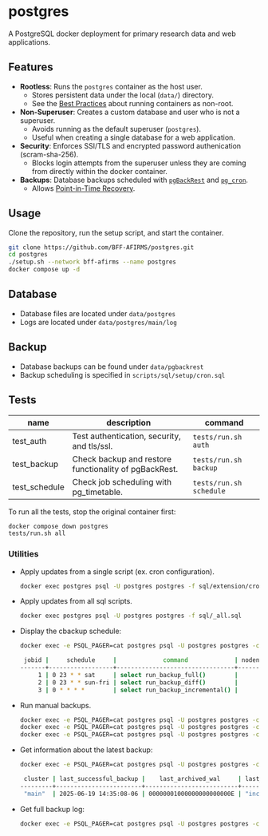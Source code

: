 # postgres

A PostgreSQL docker deployment for primary research data and web applications.

## Features

- **Rootless**: Runs the `postgres` container as the host user.
  - Stores persistent data under the local (`data/`) directory.
  - See the [Best Practices](https://www.docker.com/blog/understanding-the-docker-user-instruction/) about running containers as non-root.
- **Non-Superuser**: Creates a custom database and user who is not a superuser.
  - Avoids running as the default superuser (`postgres`).
  - Useful when creating a single database for a web application.
- **Security**: Enforces SSl/TLS and encrypted password authenication (scram-sha-256).
  - Blocks login attempts from the superuser unless they are coming from directly within the docker container.
- **Backups**: Database backups scheduled with [`pgBackRest`](https://pgbackrest.org/) and [`pg_cron`](https://github.com/citusdata/pg_cron).
  - Allows [Point-in-Time Recovery](https://www.postgresql.org/docs/current/continuous-archiving.html).

## Usage

Clone the repository, run the setup script, and start the container.

```bash
git clone https://github.com/BFF-AFIRMS/postgres.git
cd postgres
./setup.sh --network bff-afirms --name postgres
docker compose up -d
```

## Database

- Database files are located under `data/postgres`
- Logs are located under `data/postgres/main/log`

## Backup

- Database backups can be found under `data/pgbackrest`
- Backup scheduling is specified in `scripts/sql/setup/cron.sql`

## Tests

| name            | description                                           | command                   |
| --------------- | ----------------------------------------------------- | ------------------------- |
| test_auth       | Test authentication, security, and tls/ssl.           | `tests/run.sh auth`       |
| test_backup     | Check backup and restore functionality of pgBackRest. | `tests/run.sh backup`     |
| test_schedule   | Check job scheduling with pg_timetable.                | `tests/run.sh schedule`  |

To run all the tests, stop the original container first:

```bash
docker compose down postgres
tests/run.sh all
```

### Utilities

- Apply updates from a single script (ex. cron configuration).

    ```bash
    docker exec postgres psql -U postgres postgres -f sql/extension/cron.sql
    ```

- Apply updates from all sql scripts.

    ```bash
    docker exec postgres psql -U postgres postgres -f sql/_all.sql
    ```

- Display the cbackup schedule:

    ```bash
    docker exec -e PSQL_PAGER=cat postgres psql -U postgres postgres -c 'select * from cron.job;'

     jobid |     schedule     |             command             | nodename | nodeport | database | username | active |      jobname
    -------+------------------+---------------------------------+----------+----------+----------+----------+--------+--------------------
         1 | 0 23 * * sat     | select run_backup_full()        |          |     5432 | postgres | postgres | t      | backup_full
         2 | 0 23 * * sun-fri | select run_backup_diff()        |          |     5432 | postgres | postgres | t      | backup_diff
         3 | 0 * * * *        | select run_backup_incremental() |          |     5432 | postgres | postgres | t      | backup_incremental
     ```

- Run manual backups.

    ```bash
    docker exec -e PSQL_PAGER=cat postgres psql -U postgres postgres -c 'select backup.run_backup_full();' | tee backup_full.log
    docker exec -e PSQL_PAGER=cat postgres psql -U postgres postgres -c 'select backup.run_backup_diff();' | tee backup_diff.log
    docker exec -e PSQL_PAGER=cat postgres psql -U postgres postgres -c 'select backup.run_backup_incremental();' | tee backup_incremental.log
    ```

- Get information about the latest backup:

    ```bash
    docker exec -e PSQL_PAGER=cat postgres psql -U postgres postgres -c 'select * from backup.get_backup_latest();'

     cluster | last_successful_backup |    last_archived_wal     | last_backup_type
    ---------+------------------------+--------------------------+------------------
     "main"  | 2025-06-19 14:35:08-06 | 00000001000000000000000E | "incr"
    ```

- Get full backup log:

    ```bash
    docker exec -e PSQL_PAGER=cat postgres psql -U postgres postgres -c 'select * from backup.get_backup_log();' | less -S
    ```
